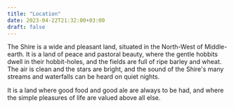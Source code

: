 ```yaml
---
title: "Location"
date: 2023-04-22T21:32:00+03:00
draft: false
---
```

The Shire is a wide and pleasant land, situated in the North-West of Middle-earth. It is a land of peace and pastoral beauty, where the gentle hobbits dwell in their hobbit-holes, and the fields are full of ripe barley and wheat. The air is clean and the stars are bright, and the sound of the Shire's many streams and waterfalls can be heard on quiet nights.

It is a land where good food and good ale are always to be had, and where the simple pleasures of life are valued above all else.
